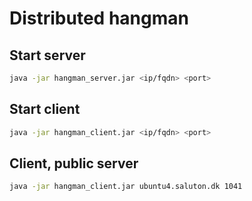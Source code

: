 # Distributed hangman

## Start server

```bash
java -jar hangman_server.jar <ip/fqdn> <port>
```

## Start client

```bash
java -jar hangman_client.jar <ip/fqdn> <port>
```

## Client, public server

```bash
java -jar hangman_client.jar ubuntu4.saluton.dk 1041
```
